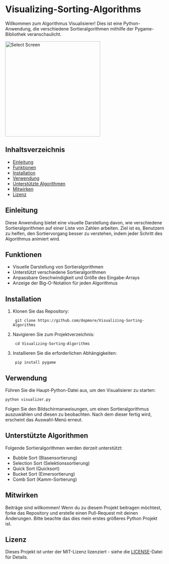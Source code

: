 # Visualizing-Sorting-Algorithms

Willkommen zum Algorithmus Visualisierer! Dies ist eine Python-Anwendung, die verschiedene Sortieralgorithmen mithilfe der Pygame-Bibliothek veranschaulicht.

<img src="Select_Screen" alt="Select Screen" width="300" height="300">

## Inhaltsverzeichnis

- [Einleitung](#einleitung)
- [Funktionen](#funktionen)
- [Installation](#installation)
- [Verwendung](#verwendung)
- [Unterstützte Algorithmen](#unterstützte-algorithmen)
- [Mitwirken](#mitwirken)
- [Lizenz](#lizenz)

## Einleitung

Diese Anwendung bietet eine visuelle Darstellung davon, wie verschiedene Sortieralgorithmen auf einer Liste von Zahlen arbeiten. Ziel ist es, Benutzern zu helfen, den Sortiervorgang besser zu verstehen, indem jeder Schritt des Algorithmus animiert wird.

## Funktionen

- Visuelle Darstellung von Sortieralgorithmen
- Unterstützt verschiedene Sortieralgorithmen
- Anpassbare Geschwindigkeit und Größe des Eingabe-Arrays
- Anzeige der Big-O-Notation für jeden Algorithmus

## Installation

1. Klonen Sie das Repository:

        git clone https://github.com/dopmore/Visualizing-Sorting-Algorithms


2. Navigieren Sie zum Projektverzeichnis:

        cd Visualizing-Sorting-Algorithms

3. Installieren Sie die erforderlichen Abhängigkeiten:

        pip install pygame


## Verwendung

Führen Sie die Haupt-Python-Datei aus, um den Visualisierer zu starten:

    python visualizer.py

Folgen Sie den Bildschirmanweisungen, um einen Sortieralgorithmus auszuwählen und diesen zu beobachten.
Nach dem dieser fertig wird, erscheint das Auswahl-Menü erneut.

## Unterstützte Algorithmen

Folgende Sortieralgorithmen werden derzeit unterstützt:

- Bubble Sort (Blasensortierung)
- Selection Sort (Selektionssortierung)
- Quick Sort (Quicksort)
- Bucket Sort (Eimersortierung)
- Comb Sort (Kamm-Sortierung)

## Mitwirken

Beiträge sind willkommen! Wenn du zu diesem Projekt beitragen möchtest, forke das Repository und erstelle einen Pull-Request mit deinen Änderungen.
Bitte beachte das dies mein erstes größeres Python Projekt ist.

## Lizenz

Dieses Projekt ist unter der MIT-Lizenz lizenziert - siehe die [LICENSE](LICENSE)-Datei für Details.
